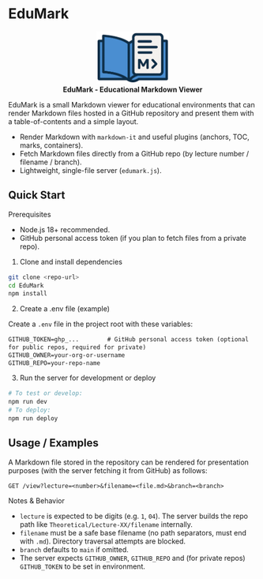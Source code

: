 # EduMark

<p align="center">
  <img style="width:148px; height:auto" src="public/logo.png"/><br/>
  <b>EduMark - Educational Markdown Viewer</b>
</p>

EduMark is a small Markdown viewer for educational environments that can render Markdown files hosted in a GitHub repository and present them with a table-of-contents and a simple layout.

- Render Markdown with `markdown-it` and useful plugins (anchors, TOC, marks, containers).
- Fetch Markdown files directly from a GitHub repo (by lecture number / filename / branch).
- Lightweight, single-file server (`edumark.js`).

## Quick Start

Prerequisites
- Node.js 18+ recommended.
- GitHub personal access token (if you plan to fetch files from a private repo).

1. Clone and install dependencies

```bash
git clone <repo-url>
cd EduMark
npm install
```

2. Create a .env file (example)

Create a `.env` file in the project root with these variables:

```env
GITHUB_TOKEN=ghp_...        # GitHub personal access token (optional for public repos, required for private)
GITHUB_OWNER=your-org-or-username
GITHUB_REPO=your-repo-name
```

3. Run the server for development or deploy

```bash
# To test or develop:
npm run dev
# To deploy:
npm run deploy
```

## Usage / Examples
A Markdown file stored in the repository can be rendered for presentation purposes (with the server fetching it from GitHub) as follows:
```curl
GET /view?lecture=<number>&filename=<file.md>&branch=<branch>
```

Notes & Behavior
- `lecture` is expected to be digits (e.g. `1`, `04`). The server builds the repo path like `Theoretical/Lecture-XX/filename` internally.
- `filename` must be a safe base filename (no path separators, must end with `.md`). Directory traversal attempts are blocked.
- `branch` defaults to `main` if omitted.
- The server expects `GITHUB_OWNER`, `GITHUB_REPO` and (for private repos) `GITHUB_TOKEN` to be set in environment.
